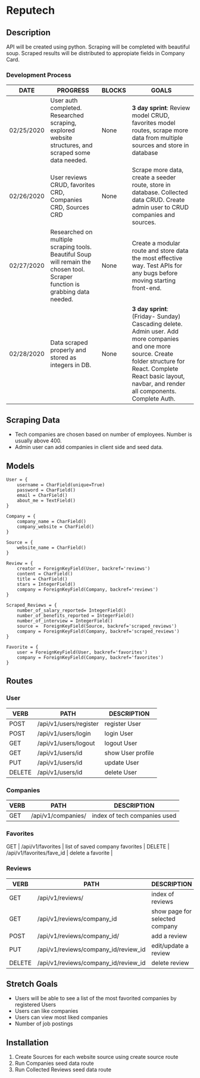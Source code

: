 # Reputech

## Description

API will be created using python. Scraping will be completed with beautiful soup. Scraped results will be distributed to appropiate fields in Company Card.

### Development Process
   DATE 		 | 		  PROGRESS     |     BLOCKS 		 |  	 GOALS     |
------------ | ----------------- | --------------- | ------------- |
02/25/2020 | User auth completed. Researched scraping, explored website structures, and scraped some data needed. | None | **3 day sprint**: Review model CRUD, favorites model routes, scrape more data from multiple sources and store in database |
02/26/2020 | User reviews CRUD, favorites CRD, Companies CRD, Sources CRD | None | Scrape more data, create a seeder route, store in database.  Collected data CRUD. Create admin user to CRUD companies and sources. |
02/27/2020 | Researched on multiple scraping tools. Beautiful Soup will remain the chosen tool. Scraper function is grabbing data needed. | None | Create a modular route and store data the most effective way. Test APIs for any bugs before moving starting front-end. |
02/28/2020 | Data scraped properly and stored as integers in DB. | None | **3 day sprint**: (Friday- Sunday) Cascading delete. Admin user. Add more companies and one more source. Create folder structure for React. Complete React basic layout, navbar, and render all components. Complete Auth. |

## Scraping Data
* Tech companies are chosen based on number of employees. Number is usually above 400.
* Admin user can add companies in client side and seed data.


## Models
```
User = {
	username = CharField(unique=True)
	password = CharField()
	email = CharField()
	about_me = TextField()
}

Company = {
	company_name = CharField() 
	company_website = CharField()
}

Source = {
	website_name = CharField()
}

Review = {
	creator = ForeignKeyField(User, backref='reviews')
	content = CharField()
	title = CharField()
	stars = IntegerField()
	company = ForeignKeyField(Company, backref='reviews')
}

Scraped_Reviews = {
	number_of_salary_reported= IntegerField()
	number_of_benefits_reported = IntegerField() 
	number_of_interview = IntegerField()
	source =  ForeignKeyField(Source, backref='scraped_reviews')
	company = ForeignKeyField(Company, backref='scraped_reviews')
}

Favorite = {
	user = ForeignKeyField(User, backref='favorites')
	company = ForeignKeyField(Company, backref='favorites')
}
```
## Routes

### User
   VERB 		 | 		  PATH 		 |  	 DESCRIPTION
------------ | ------------- | -------------------
POST | /api/v1/users/register | register User |
POST | /api/v1/users/login | login User |
GET | /api/v1/users/logout | logout User |
GET | /api/v1/users/id | show User profile|
PUT | /api/v1/users/id | update User |
DELETE | /api/v1/users/id | delete User |

### Companies
   VERB 		 | 		  PATH 		 |  	 DESCRIPTION
------------ | ------------- | -------------------
GET | /api/v1/companies/ | index of tech companies used |


### Favorites
GET | /api/v1/favorites | list of saved company favorites |
DELETE | /api/v1/favorites/fave_id | delete a favorite |

### Reviews
   VERB 		 | 		  PATH 		 |  	 DESCRIPTION
------------ | ------------- | -------------------
GET | /api/v1/reviews/ | index of reviews |
GET | /api/v1/reviews/company_id | show page for selected company |
POST | /api/v1/reviews/company_id/ | add a review |
PUT | /api/v1/reviews/company_id/review_id | edit/update a review |
DELETE | /api/v1/reviews/company_id/review_id | delete review |


## Stretch Goals
* Users will be able to see a list of the most favorited companies by registered Users 
* Users can like companies
* Users can view most liked companies
* Number of job postings

## Installation
1. Create Sources for each website source using create source route
2. Run Companies seed data route
3. Run Collected Reviews seed data route 

